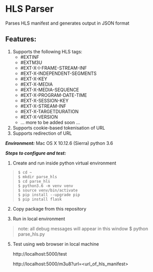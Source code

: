 # HLS Parser
Parses HLS manifest and generates output in JSON format

## Features:
1. Supports the following HLS tags:
    * #EXTINF
    * #EXTM3U
    * #EXT-X-I-FRAME-STREAM-INF
    * #EXT-X-INDEPENDENT-SEGMENTS
    * #EXT-X-KEY
    * #EXT-X-MEDIA
    * #EXT-X-MEDIA-SEQUENCE
    * #EXT-X-PROGRAM-DATE-TIME
    * #EXT-X-SESSION-KEY
    * #EXT-X-STREAM-INF
    * #EXT-X-TARGETDURATION
    * #EXT-X-VERSION
    * ... more to be added soon ...
2. Supports cookie-based tokenisation of URL
3. Supports redirection of URL

***Environment:***
Mac OS X 10.12.6 (Sierra)
python 3.6

***Steps to configure and test:***

1. Create and run inside python virtual environment
>     $ cd ~
>     $ mkdir parse_hls
>     $ cd parse_hls
>     $ python3.6 -m venv venv
>     $ source venv/bin/activate
>     $ pip install --upgrade pip 
>     $ pip install flask

2. Copy package from this repository

3. Run in local environment

> note: all debug messages will appear in this window
> $ python parse_hls.py

5. Test using web browser in local machine

    http://localhost:5000/test 

    http://localhost:5000/m3u8?url=<url_of_hls_manifest>
